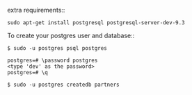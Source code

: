 extra requirements::

    sudo apt-get install postgresql postgresql-server-dev-9.3

To create your postgres user and database::

    $ sudo -u postgres psql postgres

    postgres=# \password postgres
    <type 'dev' as the password>
    postgres=# \q

    $ sudo -u postgres createdb partners
